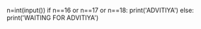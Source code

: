 n=int(input())
if n==16 or n==17 or n==18:
    print('ADVITIYA')
else:
    print('WAITING FOR ADVITIYA')
  
